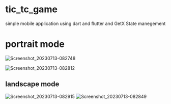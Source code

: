 # tic_tc_game
simple mobile application using dart and flutter and GetX State manegement
# portrait mode

![Screenshot_20230713-082748](https://github.com/mohamadrashid828/TicTac_game/assets/82722647/a4b7f415-21bf-4070-b61a-54cdfe174ea5)

![Screenshot_20230713-082812](https://github.com/mohamadrashid828/TicTac_game/assets/82722647/e9825309-35be-450a-ba4e-0154bed0e69e)

## landscape mode

![Screenshot_20230713-082915](https://github.com/mohamadrashid828/TicTac_game/assets/82722647/1291eed7-8a1f-498e-a2be-2e0caad5a506)
![Screenshot_20230713-082849](https://github.com/mohamadrashid828/TicTac_game/assets/82722647/77cdf293-d4f1-473d-a776-ccb0169af8b4)

